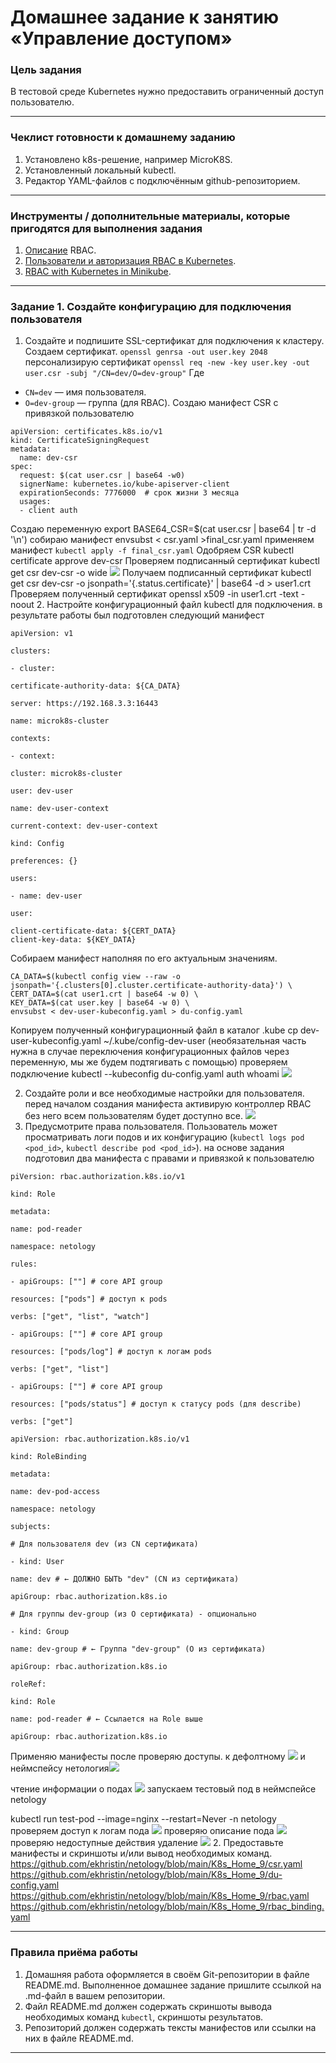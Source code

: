 # Домашнее задание к занятию «Управление доступом»

### Цель задания

В тестовой среде Kubernetes нужно предоставить ограниченный доступ пользователю.

------

### Чеклист готовности к домашнему заданию

1. Установлено k8s-решение, например MicroK8S.
2. Установленный локальный kubectl.
3. Редактор YAML-файлов с подключённым github-репозиторием.

------

### Инструменты / дополнительные материалы, которые пригодятся для выполнения задания

1. [Описание](https://kubernetes.io/docs/reference/access-authn-authz/rbac/) RBAC.
2. [Пользователи и авторизация RBAC в Kubernetes](https://habr.com/ru/company/flant/blog/470503/).
3. [RBAC with Kubernetes in Minikube](https://medium.com/@HoussemDellai/rbac-with-kubernetes-in-minikube-4deed658ea7b).

------

### Задание 1. Создайте конфигурацию для подключения пользователя

1. Создайте и подпишите SSL-сертификат для подключения к кластеру.
Создаем сертификат.
`openssl genrsa -out user.key 2048`
персонализирую сертификат
`openssl req -new -key user.key -out user.csr -subj "/CN=dev/O=dev-group"`
Где 
- `CN=dev` — имя пользователя.
- `O=dev-group` — группа (для RBAC).
Создаю манифест CSR с привязкой пользователю
```
apiVersion: certificates.k8s.io/v1
kind: CertificateSigningRequest
metadata:
  name: dev-csr
spec:
  request: $(cat user.csr | base64 -w0)
  signerName: kubernetes.io/kube-apiserver-client
  expirationSeconds: 7776000  # срок жизни 3 месяца  
  usages:
  - client auth
```
Создаю переменную 
export BASE64_CSR=$(cat user.csr | base64 | tr -d '\n')
собираю манифест 
envsubst < csr.yaml >final_csr.yaml
применяем манифест `kubectl apply -f final_csr.yaml`
Одобряем CSR
kubectl certificate approve dev-csr
Проверяем подписанный сертификат 
kubectl get csr dev-csr -o wide
![](Pasted%20image%2020250830225940.png)
Получаем подписанный сертификат
kubectl get csr dev-csr -o jsonpath='{.status.certificate}' | base64 -d > user1.crt
Проверяем полученный сертификат
openssl x509 -in user1.crt -text -noout 
2. Настройте конфигурационный файл kubectl для подключения.
в результате работы был подготовлен следующий манифест
```
apiVersion: v1

clusters:

- cluster:

certificate-authority-data: ${CA_DATA}

server: https://192.168.3.3:16443

name: microk8s-cluster

contexts:

- context:

cluster: microk8s-cluster

user: dev-user

name: dev-user-context

current-context: dev-user-context

kind: Config

preferences: {}

users:

- name: dev-user

user:

client-certificate-data: ${CERT_DATA}
client-key-data: ${KEY_DATA}
```
Собираем манифест наполняя  по его актуальным значениям.
```
CA_DATA=$(kubectl config view --raw -o jsonpath='{.clusters[0].cluster.certificate-authority-data}') \
CERT_DATA=$(cat user1.crt | base64 -w 0) \
KEY_DATA=$(cat user.key | base64 -w 0) \
envsubst < dev-user-kubeconfig.yaml > du-config.yaml
```
Копируем полученный конфигурационный файл в каталог .kube
cp dev-user-kubeconfig.yaml ~/.kube/config-dev-user (необязательная часть нужна в случае переключения конфигурационных файлов через переменную, мы же будем подтягивать с помощью)
проверяем подключение 
kubectl --kubeconfig du-config.yaml auth whoami
![](Pasted%20image%2020250831133914.png)

2. Создайте роли и все необходимые настройки для пользователя.
перед началом создания манифеста активирую контроллер RBAC без него всем пользователям будет доступно все.
![](Pasted%20image%2020250831170424.png)
3. Предусмотрите права пользователя. Пользователь может просматривать логи подов и их конфигурацию (`kubectl logs pod <pod_id>`, `kubectl describe pod <pod_id>`).
на основе задания подготовил два манифеста с правами и привязкой к пользователю
```
piVersion: rbac.authorization.k8s.io/v1

kind: Role

metadata:

name: pod-reader

namespace: netology

rules:

- apiGroups: [""] # core API group

resources: ["pods"] # доступ к pods

verbs: ["get", "list", "watch"]

- apiGroups: [""] # core API group

resources: ["pods/log"] # доступ к логам pods

verbs: ["get", "list"]

- apiGroups: [""] # core API group

resources: ["pods/status"] # доступ к статусу pods (для describe)

verbs: ["get"]
```

```
apiVersion: rbac.authorization.k8s.io/v1

kind: RoleBinding

metadata:

name: dev-pod-access

namespace: netology

subjects:

# Для пользователя dev (из CN сертификата)

- kind: User

name: dev # ← ДОЛЖНО БЫТЬ "dev" (CN из сертификата)

apiGroup: rbac.authorization.k8s.io

# Для группы dev-group (из O сертификата) - опционально

- kind: Group

name: dev-group # ← Группа "dev-group" (O из сертификата)

apiGroup: rbac.authorization.k8s.io

roleRef:

kind: Role

name: pod-reader # ← Ссылается на Role выше

apiGroup: rbac.authorization.k8s.io
```
Применяю манифесты после проверяю доступы.
к дефолтному 
![](Pasted%20image%2020250831171740.png)
и неймспейсу нетология![](Pasted%20image%2020250831171804.png)

чтение информации о подах
![](Pasted%20image%2020250831171938.png)
запускаем тестовый под в неймспейсе netology
  
kubectl run test-pod --image=nginx --restart=Never -n netology
проверяем доступ к  логам пода
![](Pasted%20image%2020250831172937.png)
проверяю описание пода
![](Pasted%20image%2020250831173155.png)
проверяю недоступные действия
удаление 
![](Pasted%20image%2020250831173426.png)
2. Предоставьте манифесты и скриншоты и/или вывод необходимых команд.
https://github.com/ekhristin/netology/blob/main/K8s_Home_9/csr.yaml
https://github.com/ekhristin/netology/blob/main/K8s_Home_9/du-config.yaml
https://github.com/ekhristin/netology/blob/main/K8s_Home_9/rbac.yaml
https://github.com/ekhristin/netology/blob/main/K8s_Home_9/rbac_binding.yaml


------

### Правила приёма работы

1. Домашняя работа оформляется в своём Git-репозитории в файле README.md. Выполненное домашнее задание пришлите ссылкой на .md-файл в вашем репозитории.
2. Файл README.md должен содержать скриншоты вывода необходимых команд `kubectl`, скриншоты результатов.
3. Репозиторий должен содержать тексты манифестов или ссылки на них в файле README.md.

------

